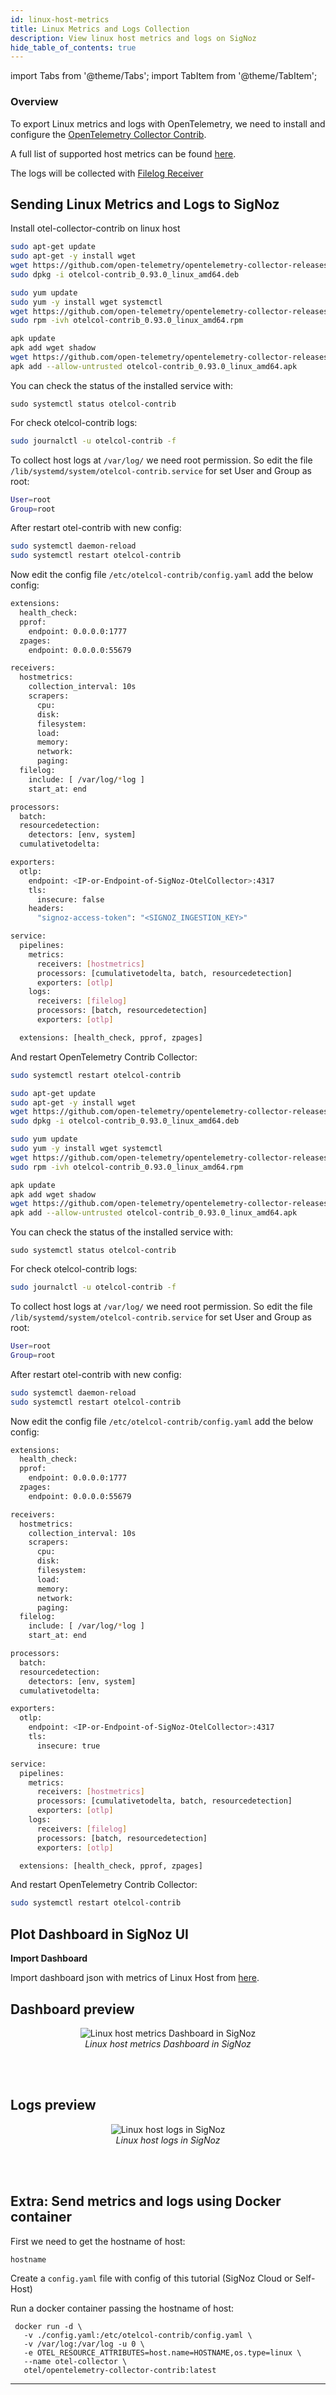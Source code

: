 ```yaml
---
id: linux-host-metrics
title: Linux Metrics and Logs Collection
description: View linux host metrics and logs on SigNoz
hide_table_of_contents: true
---
```


import Tabs from '@theme/Tabs';
import TabItem from '@theme/TabItem';

### Overview

To export Linux metrics and logs with OpenTelemetry, we need to install and configure the <a href = "https://github.com/open-telemetry/opentelemetry-collector-contrib/tree/main
" rel="noopener noreferrer nofollow" target="_blank" >OpenTelemetry Collector Contrib</a>.

A full list of supported host metrics can be found <a href = "https://github.com/open-telemetry/opentelemetry-collector-contrib/blob/main/receiver/hostmetricsreceiver/README.md#getting-started" rel="noopener noreferrer nofollow" target="_blank" >here</a>.

The logs will be collected with <a href = "https://github.com/open-telemetry/opentelemetry-collector-contrib/tree/main/receiver/filelogreceiver
" rel="noopener noreferrer nofollow" target="_blank" >Filelog Receiver</a>

## Sending Linux Metrics and Logs to SigNoz

Install otel-collector-contrib on linux host

<Tabs>
  <TabItem value="cloud" label="SigNoz Cloud" default>

<Tabs>
  <TabItem value="DEB" label="DEB" default>

   ```sh
   sudo apt-get update
   sudo apt-get -y install wget
   wget https://github.com/open-telemetry/opentelemetry-collector-releases/releases/download/v0.93.0/otelcol-contrib_0.93.0_linux_amd64.deb
   sudo dpkg -i otelcol-contrib_0.93.0_linux_amd64.deb
   ```

  </TabItem>
  <TabItem value="RPM" label="RPM" default>

   ```sh
   sudo yum update
   sudo yum -y install wget systemctl
   wget https://github.com/open-telemetry/opentelemetry-collector-releases/releases/download/v0.93.0/otelcol-contrib_0.93.0_linux_amd64.rpm
   sudo rpm -ivh otelcol-contrib_0.93.0_linux_amd64.rpm
   ```

  </TabItem>
  <TabItem value="APK" label="APK" default>

   ```sh
   apk update
   apk add wget shadow
   wget https://github.com/open-telemetry/opentelemetry-collector-releases/releases/download/v0.93.0/otelcol-contrib_0.93.0_linux_amd64.apk
   apk add --allow-untrusted otelcol-contrib_0.93.0_linux_amd64.apk
   ```

  </TabItem>
</Tabs>

   You can check the status of the installed service with:

   ```
   sudo systemctl status otelcol-contrib
   ```
   For check otelcol-contrib logs:
   ```bash
   sudo journalctl -u otelcol-contrib -f
   ```
   To collect host logs at `/var/log/` we need root permission. So edit the file `/lib/systemd/system/otelcol-contrib.service` for set User and Group as root:

   ```bash
   User=root
   Group=root
   ```

   After restart otel-contrib with new config:

   ```bash
   sudo systemctl daemon-reload
   sudo systemctl restart otelcol-contrib
   ```
   Now edit the config file `/etc/otelcol-contrib/config.yaml` add the below config:

   ```bash
   extensions:
     health_check:
     pprof:
       endpoint: 0.0.0.0:1777
     zpages:
       endpoint: 0.0.0.0:55679

   receivers:
     hostmetrics:
       collection_interval: 10s
       scrapers:
         cpu:
         disk:
         filesystem:
         load:
         memory:
         network:
         paging:
     filelog:
       include: [ /var/log/*log ]
       start_at: end

   processors:
     batch:
     resourcedetection:
       detectors: [env, system]
     cumulativetodelta:

   exporters:
     otlp:
       endpoint: <IP-or-Endpoint-of-SigNoz-OtelCollector>:4317
       tls:
         insecure: false
       headers:
         "signoz-access-token": "<SIGNOZ_INGESTION_KEY>"

   service:
     pipelines:
       metrics:
         receivers: [hostmetrics]
         processors: [cumulativetodelta, batch, resourcedetection]
         exporters: [otlp]
       logs:
         receivers: [filelog]
         processors: [batch, resourcedetection]
         exporters: [otlp]

     extensions: [health_check, pprof, zpages]
  ```
  And restart OpenTelemetry Contrib Collector:

  ```bash
  sudo systemctl restart otelcol-contrib
  ```

</TabItem>

<TabItem value="self-host" label="Self-Host">

<Tabs>
  <TabItem value="DEB" label="DEB" default>

   ```sh
   sudo apt-get update
   sudo apt-get -y install wget
   wget https://github.com/open-telemetry/opentelemetry-collector-releases/releases/download/v0.93.0/otelcol-contrib_0.93.0_linux_amd64.deb
   sudo dpkg -i otelcol-contrib_0.93.0_linux_amd64.deb
   ```

  </TabItem>
  <TabItem value="RPM" label="RPM" default>

   ```sh
   sudo yum update
   sudo yum -y install wget systemctl
   wget https://github.com/open-telemetry/opentelemetry-collector-releases/releases/download/v0.93.0/otelcol-contrib_0.93.0_linux_amd64.rpm
   sudo rpm -ivh otelcol-contrib_0.93.0_linux_amd64.rpm
   ```

  </TabItem>
  <TabItem value="APK" label="APK" default>

   ```sh
   apk update
   apk add wget shadow
   wget https://github.com/open-telemetry/opentelemetry-collector-releases/releases/download/v0.93.0/otelcol-contrib_0.93.0_linux_amd64.apk
   apk add --allow-untrusted otelcol-contrib_0.93.0_linux_amd64.apk
   ```

  </TabItem>
</Tabs>

   You can check the status of the installed service with:

   ```
   sudo systemctl status otelcol-contrib
   ```
   For check otelcol-contrib logs:
   ```bash
   sudo journalctl -u otelcol-contrib -f
   ```
   To collect host logs at `/var/log/` we need root permission. So edit the file `/lib/systemd/system/otelcol-contrib.service` for set User and Group as root:

   ```bash
   User=root
   Group=root
   ```

   After restart otel-contrib with new config:

   ```bash
   sudo systemctl daemon-reload
   sudo systemctl restart otelcol-contrib
   ```

   Now edit the config file `/etc/otelcol-contrib/config.yaml` add the below config:

   ```bash
   extensions:
     health_check:
     pprof:
       endpoint: 0.0.0.0:1777
     zpages:
       endpoint: 0.0.0.0:55679

   receivers:
     hostmetrics:
       collection_interval: 10s
       scrapers:
         cpu:
         disk:
         filesystem:
         load:
         memory:
         network:
         paging:
     filelog:
       include: [ /var/log/*log ]
       start_at: end

   processors:
     batch:
     resourcedetection:
       detectors: [env, system]
     cumulativetodelta:

   exporters:
     otlp:
       endpoint: <IP-or-Endpoint-of-SigNoz-OtelCollector>:4317
       tls:
         insecure: true

   service:
     pipelines:
       metrics:
         receivers: [hostmetrics]
         processors: [cumulativetodelta, batch, resourcedetection]
         exporters: [otlp]
       logs:
         receivers: [filelog]
         processors: [batch, resourcedetection]
         exporters: [otlp]

     extensions: [health_check, pprof, zpages]
  ```
  And restart OpenTelemetry Contrib Collector:

  ```bash
  sudo systemctl restart otelcol-contrib
  ```

</TabItem>
</Tabs>

## Plot Dashboard in SigNoz UI

**Import Dashboard**

   Import dashboard json with metrics of Linux Host
   from [here][1].

## Dashboard preview

<figure data-zoomable align='center'>
    <img src="/img/linux-host-metrics.png" alt="Linux host metrics Dashboard in SigNoz"/>
    <figcaption><i>Linux host metrics Dashboard in SigNoz</i></figcaption>
</figure>
<br></br>

## Logs preview

<figure data-zoomable align='center'>
    <img src="/img/linux-host-logs.png" alt="Linux host logs in SigNoz"/>
    <figcaption><i>Linux host logs in SigNoz</i></figcaption>
</figure>
<br></br>

## Extra: Send metrics and logs using Docker container

   First we need to get the hostname of host:

   ```
   hostname
   ```

   Create a `config.yaml` file with config of this tutorial (SigNoz Cloud or Self-Host)

   Run a docker container passing the hostname of host:

   ```
    docker run -d \
      -v ./config.yaml:/etc/otelcol-contrib/config.yaml \
      -v /var/log:/var/log -u 0 \
      -e OTEL_RESOURCE_ATTRIBUTES=host.name=HOSTNAME,os.type=linux \
      --name otel-collector \
      otel/opentelemetry-collector-contrib:latest
   ```
---

[1]: https://github.com/SigNoz/dashboards/raw/main/hostmetrics/linux-host-metrics.json